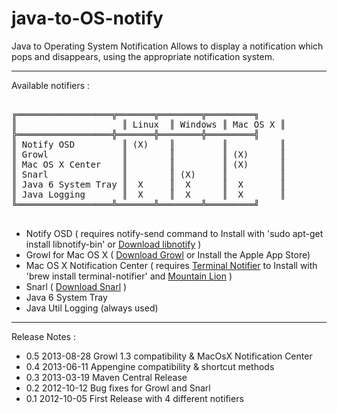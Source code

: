 java-to-OS-notify
=================

Java to Operating System Notification
Allows to display a notification which pops and disappears, using the appropriate notification system.

---

Available notifiers :

<pre>

╔══════════════════╦═══════╦════════╦═════════╗
║                    ║ Linux  ║ Windows ║ Mac OS X ║
╠══════════════════╬═══════╬════════╬═════════╣
║ Notify OSD         ║ (X)    ║         ║          ║
║ Growl              ║        ║         ║ (X)      ║
║ Mac OS X Center    ║        ║         ║ (X)      ║
║ Snarl              ║        ║ (X)     ║          ║
║ Java 6 System Tray ║  X     ║  X      ║  X       ║
║ Java Logging       ║  X     ║  X      ║  X       ║
╚══════════════════╩═══════╩════════╩═════════╝

</pre>

 - Notify OSD ( requires notify-send command to Install with 'sudo apt-get install libnotify-bin' or [Download libnotify](http://archive.ubuntu.com/ubuntu/pool/universe/libn/libnotify4/libnotify-bin_0.7.2-0ubuntu2_amd64.deb) )
 - Growl for Mac OS X ( [Download Growl](http://growl.info/downloads/) or Install the Apple App Store)
 - Mac OS X Notification Center ( requires [Terminal Notifier](https://github.com/alloy/terminal-notifier) to Install with 'brew install terminal-notifier'  and [Mountain Lion](https://support.apple.com/kb/HT5362) )
 - Snarl ( [Download Snarl](http://snarl.fullphat.net/) )
 - Java 6 System Tray
 - Java Util Logging (always used)
 
---

Release Notes :

 - 0.5 2013-08-28 Growl 1.3 compatibility & MacOsX Notification Center
 - 0.4 2013-06-11 Appengine compatibility & shortcut methods
 - 0.3 2013-03-19 Maven Central Release
 - 0.2 2012-10-12 Bug fixes for Growl and Snarl
 - 0.1 2012-10-05 First Release with 4 different notifiers
